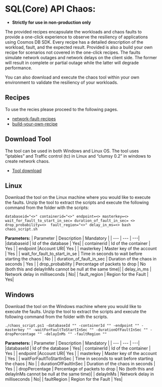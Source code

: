 # SQL(Core) API Chaos:

- **Strictly for use in non-production only**

The provided recipes encapsulate the workloads and chaos faults to provide a one-click experience to observe the resiliency of applications using Cosmos DB SDK. Every recipe has a detailed description of the workload, fault, and the expected result. Provided is also a build your own recipe for scenarios not covered in the one-click recipes. The faults simulate network outages and network delays on the client side. The former will result in complete or partial outage while the latter will degrade performance.

You can also download and execute the chaos tool within your own environment to validate the resiliency of your workloads.

## Recipes
To use the recies please proceed to the following pages.
 - [network-fault-recipes](./network-faults/)
 - [build-your-own-recipe](./build-your-own-recipe)

## Download Tool
The tool can be used in both Windows and Linux OS. The tool uses “iptables” and Traffic control (tc) in Linux and “clumsy 0.2” in windows to create network chaos.

- [Tool download](./chaos-tool.zip)

## Linux
Download the tool on the Linux machine where you would like to execute the faults. Unzip the tool to extract the scripts and execute the following command from the folder with the scripts:

```
databaseid="<>" containerid="<>" endpoint=<> masterkey=<> wait_for_fault_to_start_in_sec= duration_of_fault_in_sec= <> drop_probability=<>  fault_region="<>" delay_in_ms=<> bash chaos_script.sh
```
**Parameters:**
   |  Parameter | Description | Mandatory |
   | --- | --- | ---|
   |databaseid | Id of the database | Yes|
   | containerid | Id of the container  | Yes |
   | endpoint |Account URI| Yes |
   | masterkey | Master key of the account | Yes |
   | wait_for_fault_to_start_in_se | Time in seconds to wait before starting the chaos | No |
   | duration_of_fault_in_sec | Duration of the chaos in seconds  | Yes |
   | drop_probability | Percentage of packets to drop  | No (both this and delayInMs cannot be null at the same time)|
   | delay_in_ms | Network delay in milliseconds | No|
   | fault_region | Region for the Fault | Yes|

## Windows
Download the tool on the Windows machine where you would like to execute the faults. Unzip the tool to extract the scripts and execute the following command from the folder with the scripts.

 ```
./chaos_script.ps1 -databaseId "" -containerId "" -endpoint "" -masterkey "" -waitForFaultToStartInSec "" -durationOfFaultInSec "" -dropPercentage "" -delayInMs "" -faultRegion ""
 ```

**Parameters:**
   |  Parameter | Description | Mandatory |
   | --- | --- | ---|
   |databaseId | Id of the database | Yes|
   | containerId | Id of the container  | Yes |
   | endpoint |Account URI| Yes |
   | masterkey | Master key of the account | Yes |
   | waitForFaultToStartInSec | Time in seconds to wait before starting the chaos | No |
   | durationOfFaultInSec | Duration of the chaos in seconds  | Yes |
   | dropPercentage | Percentage of packets to drop  | No (both this and delayInMs cannot be null at the same time)|
   | delayInMs | Network delay in milliseconds | No|
   | faultRegion | Region for the Fault | Yes|

   

   
